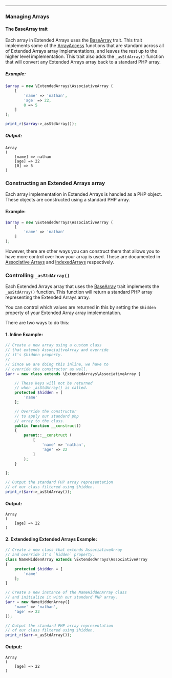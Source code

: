 ----


### Managing Arrays

#### The BaseArray trait

Each array in Extended Arrays uses the [BaseArray](https://github.com/nathan-fiscaletti/extended-arrays/blob/master/src/ExtendedArrays/Traits/BaseArray.php) trait. This trait implements some of the [ArrayAccess](http://php.net/manual/en/class.arrayaccess.php) functions that are standard across all of Extended Arrays array implementations, and leaves the rest up to the higher level implementation. This trait also adds the `_asStdArray()` function that will convert any Extended Arrays array back to a standard PHP array.

##### Example:
```php
$array = new \ExtendedArrays\AssociativeArray (
    [
        'name' => 'nathan',
        'age' => 22,
        0 => 5
    ]
);    

print_r($array->_asStdArray());
```

##### Output:
    Array
    (
        [name] => nathan
        [age] => 22
        [0] => 5
    )

### Constructing an Extended Arrays array

Each array implementation in Extended Arrays is handled as a PHP object. These objects are constructed using a standard PHP array. 

#### Example:
```php
$array = new \ExtendedArrays\AssociativeArray (
    [
        'name' => 'nathan'
    ]
);
```

However, there are other ways you can construct them that allows you to have more control over how your array is used. These are documented in [Associative Arrays](https://github.com/nathan-fiscaletti/extended-arrays/blob/master/Examples/Associative%20Arrays.md) and [IndexedArrays](https://github.com/nathan-fiscaletti/extended-arrays/blob/master/Examples/Indexed%20Arrays.md) respectively. 

### Controlling `_asStdArray()`

Each Extended Arrays array that uses the [BaseArray](https://github.com/nathan-fiscaletti/extended-arrays/blob/master/src/ExtendedArrays/Traits/BaseArray.php) trait implements the `_asStdArray()` function. This function will return a standard PHP array representing the Extended Arrays array.

You can control which values are returned in this by setting the `$hidden` property of your Extended Array array implementation.

There are two ways to do this:

#### 1. Inline Example:
```php
// Create a new array using a custom class
// that extends AssociaitveArray and override
// it's $hidden property. 
//
// Since we are doing this inline, we have to
// override the constructor as well.
$arr = new class extends \ExtendedArrays\AssociativeArray {

    // These keys will not be returned
    // when _asStdArray() is called.
    protected $hidden = [
        'name'
    ];

    // Override the constructor
    // to apply our standard php
    // array to the class.
    public function __construct()
    {
        parent::__construct (
            [
                'name' => 'nathan',
                'age' => 22
            ]
        );
    }

};

// Output the standard PHP array representation
// of our class filtered using $hidden.
print_r($arr->_asStdArray());
```

#### Output: 
    Array
    (
        [age] => 22
    )

#### 2. Extendeding Extended Arrays Example:
```php
// Create a new class that extends AssociativeArray
// and override it's `hidden` property.
class NameHiddenArray extends \ExtendedArrays\AssociativeArray
{
    protected $hidden = [
        'name'
    ];
}

// Create a new instance of the NameHiddenArray class
// and initialize it with our standard PHP array.
$arr = new NameHiddenArray([
    'name' => 'nathan',
    'age' => 22
]);

// Output the standard PHP array representation
// of our class filtered using $hidden.
print_r($arr->_asStdArray());
```

#### Output: 
    Array
    (
        [age] => 22
    )